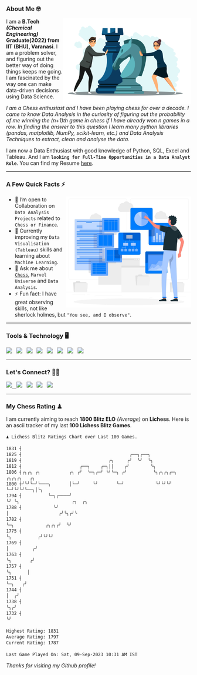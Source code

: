 ### About Me 🤓
<img align="right" alt="Coding" width="350" src="https://github.com/Laxman-Lakhan/Laxman-Lakhan/blob/master/Assets/Chess_Vector.jpg">   

I am a **B.Tech** _**(Chemical Engineering)**_ **Graduate(2022) from IIT (BHU), Varanasi**. I am a problem solver, and figuring out the better way of doing things keeps me going. I am fascinated by the way one can make data-driven decisions using Data Science. 

_I am a Chess enthusiast and I have been playing chess for over a decade. I came to know Data Analysis in the curiosity of figuring out the probability of me winning the (n+1)th game in chess if I have already won n games in a row. In finding the answer to this question I learn many python libraries (pandas, matplotlib, NumPy, scikit-learn, etc.) and Data Analysis Techniques to extract, clean and analyse the data._

I am now a Data Enthusiast with good knowledge of Python, SQL, Excel and Tableau. And I am **`looking for Full-Time Opportunities in a Data Analyst Role`**. You can find my Resume
 [here](https://drive.google.com/file/d/1UIOoogRLj5eGQFQBkuvMmTISZVdl2Ok7/view?usp=sharing).


---

### A Few Quick Facts ⚡️
<img align="right" alt="Coding" width="340" src="https://github.com/Laxman-Lakhan/Laxman-Lakhan/blob/master/Assets/Data_Vector.jpg">   

- 🤝 I’m open to Collaboration on `Data Analysis Projects` related to `Chess or Finance`.
- 📖 Currently improving my `Data Visualisation (Tableau)` skills and learning about `Machine Learning`.
- 💬 Ask me about [`Chess`](https://lichess.org/@/YourKingIsInDanger), `Marvel Universe` and `Data Analysis`.
- ⚡️ Fun fact: I have great observing skills, not like sherlock holmes, but `"You see, and I observe"`.

---
### Tools & Technology 🖥

<img src="https://img.shields.io/badge/Python-white?logo=Python&logoColor=ColorName&style=ShieldStyle" /> &nbsp;
<img src="https://img.shields.io/badge/MySQL-white?logo=MySQL&logoColor=ColorName&style=ShieldStyle" /> &nbsp;
<img src="https://img.shields.io/badge/Tableau-white?logo=Tableau&logoColor=ColorName&style=ShieldStyle" /> &nbsp;
<img src="https://img.shields.io/badge/Excel-white?logo=Microsoft+Excel&logoColor=196F3D&style=ShieldStyle" /> &nbsp;
<img src="https://img.shields.io/badge/Jupyter-white?logo=Jupyter&logoColor=ColorName&style=ShieldStyle" /> &nbsp;
<img src="https://img.shields.io/badge/pandas-white?logo=Pandas&logoColor=000080&style=ShieldStyle" /> &nbsp;
<img src="https://img.shields.io/badge/numpy-white?logo=Numpy&logoColor=85C1E9&style=ShieldStyle" /> &nbsp;
<img src="https://img.shields.io/badge/scikit learn-white?logo=Scikit+Learn&logoColor=ColorName&style=ShieldStyle" /> &nbsp;



---

### Let's Connect? 🫳🏻

<a href="mailto:laxmansingh.lakhan@gmail.com"> <img src="https://img.icons8.com/fluent/48/000000/gmail.png" width="3.5%"/> &nbsp;
[<img src="https://img.icons8.com/color/48/000000/linkedin.png" width="3.5%"/>](https://www.linkedin.com/in/laxman-lakhan/)  &nbsp;
[<img src="https://img.icons8.com/fluent/48/000000/facebook-new.png" width="3.5%"/>](https://www.facebook.com/s.laxmanlakhan/)  &nbsp;
[<img src="https://img.icons8.com/fluent/48/000000/instagram-new.png" width="3.5%"/>](https://www.instagram.com/laxman.lakhan/)  &nbsp;
[<img src="https://img.icons8.com/color/48/000000/twitter.png" width="3.5%"/>](https://twitter.com/laxman__lakhan)  &nbsp;

 ---
  
### My Chess Rating ♟
  
I am currently aiming to reach **1800 Blitz ELO** *(Average)* on **Lichess**. Here is an ascii tracker of my last **100 Lichess Blitz Games**.

  ```
  ♟︎ 𝙻𝚒𝚌𝚑𝚎𝚜𝚜 𝙱𝚕𝚒𝚝𝚣 𝚁𝚊𝚝𝚒𝚗𝚐𝚜 𝙲𝚑𝚊𝚛𝚝 𝚘𝚟𝚎𝚛 𝙻𝚊𝚜𝚝 𝟷00 𝙶𝚊𝚖𝚎𝚜.
  
1831 ┤
1825 ┤                                         ╭──╮╭──╮
1819 ┤                                 ╭╮     ╭╯  ╰╯  ╰╮
1812 ┤                      ╭──╮    ╭─╮││    ╭╯        ╰╮
1806 ┤╭╮╭╮ ╭╮           ╭╮ ╭╯  ╰─╮╭─╯ ╰╯╰─╮ ╭╯          ╰╮╭╮╭╮╭─╮ ╭╮╭╮╭╮   ╭╮
1800 ┼╯╰╯╰─╯╰───╮       │╰─╯     ╰╯       ╰─╯            ╰╯╰╯╰╯ ╰─╯╰╯╰╯╰──╮│╰╮
1794 ┤          ╰─╮╭────╯                                                 ╰╯ ╰╮                    ╭╮  ╭╮
1788 ┤            ╰╯                                                          │                   ╭╯╰╮╭╯╰
1782 ┤                                                                        ╰─╮            ╭╮╭╮╭╯  ╰╯
1775 ┤                                                                          ╰╮          ╭╯╰╯╰╯
1769 ┤                                                                           │         ╭╯
1763 ┤                                                                           ╰╮       ╭╯
1757 ┤                                                                            ╰╮      │
1751 ┤                                                                             ╰─╮   ╭╯
1744 ┤                                                                               │  ╭╯
1738 ┤                                                                               ╰╮╭╯
1732 ┤                                                                                ╰╯ 

Highest Rating: 1831
Average Rating: 1797
Current Rating: 1787 

Last Game Played On: Sat, 09-Sep-2023 10:31 AM IST
  ```
  
  
*Thanks for visiting my Github profile!*
